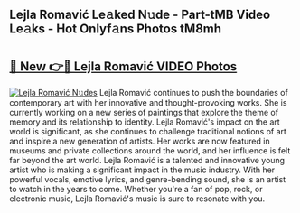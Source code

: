 ## Lejla Romavić Le𝚊ked N𝚞de - Part-tMB Video Le𝚊ks - Hot Onlyf𝚊ns Photos tM8mh

# <h2><a href="http://ac52277.deff.icu/?id=Lejla+Romavi%c4%87">🔗 New 👉🔴 Lejla Romavić VIDEO Photos</a></h2>

[![Lejla Romavić N𝚞des](https://i.imgur.com/rIISA9y.gif)](http://ac52277.deff.icu/?id=Lejla+Romavi%c4%87)
Lejla Romavić continues to push the boundaries of contemporary art with her innovative and thought-provoking works. She is currently working on a new series of paintings that explore the theme of memory and its relationship to identity. Lejla Romavić's impact on the art world is significant, as she continues to challenge traditional notions of art and inspire a new generation of artists. Her works are now featured in museums and private collections around the world, and her influence is felt far beyond the art world. Lejla Romavić is a talented and innovative young artist who is making a significant impact in the music industry. With her powerful vocals, emotive lyrics, and genre-bending sound, she is an artist to watch in the years to come. Whether you're a fan of pop, rock, or electronic music, Lejla Romavić's music is sure to resonate with you.
